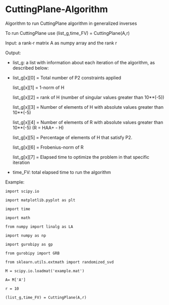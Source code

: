 # CuttingPlane-Algorithm
Algorithm to run CuttingPlane algorithm in generalized inverses

To run CuttingPlane use (list_g,time_FV) = CuttingPlane(A,r)

Input: a rank-r matrix A as numpy array and the rank r

Output:

- list_g: a list with information about each iteration of the algorithm, as described below:
- 
    list_g[x][0] = Total number of P2 constraints applied
    
    list_g[x][1] = 1-norm of H
    
    list_g[x][2] = rank of H (number of singular values greater than 10**(-5))
    
    list_g[x][3] = Number of elements of H with absolute values greater than 10**(-5)
    
    list_g[x][4] = Number of elements of R with absolute values greater than 10**(-5) (R = HAA+ - H)
    
    list_g[x][5] = Percentage of elements of H that satisfy P2.
    
    list_g[x][6] = Frobenius-norm of R
    
    list_g[x][7] = Elapsed time to optimize the problem in that specific iteration
    
- time_FV: total elapsed time to run the algorithm


Example:

    import scipy.io
    
    import matplotlib.pyplot as plt
    
    import time
    
    import math
    
    from numpy import linalg as LA
    
    import numpy as np
    
    import gurobipy as gp
    
    from gurobipy import GRB
    
    from sklearn.utils.extmath import randomized_svd
    
    M = scipy.io.loadmat('example.mat')
    
    A= M['A']
    
    r = 10
    
    (list_g,time_FV) = CuttingPlane(A,r) 

